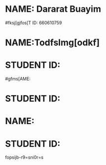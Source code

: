 # NAME: Dararat Buayim
#fksj[gjfos[T ID: 660610759
# NAME:Todfslmg[odkf]
# STUDENT ID:
#gfms[AME:
# STUDENT ID:
# NAME:
# STUDENT ID:
fopsijb-r9=sni0r=s

